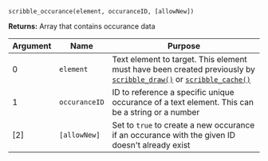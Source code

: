 `scribble_occurance(element, occuranceID, [allowNew])`

**Returns:** Array that contains occurance data

|Argument|Name         |Purpose                                                                                                                                                        |
|--------|-------------|---------------------------------------------------------------------------------------------------------------------------------------------------------------|
|0       |`element`    |Text element to target. This element must have been created previously by [`scribble_draw()`](scribble_draw) or [`scribble_cache()`](scribble_cache)|                                                            |
|1       |`occuranceID`|ID to reference a specific unique occurance of a text element. This can be a string or a number                                                                                                        |
|[2]     |`[allowNew]` |Set to `true` to create a new occurance if an occurance with the given ID doesn't already exist                                                                |